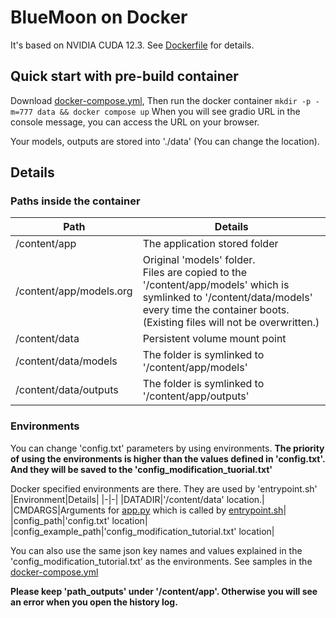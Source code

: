# BlueMoon on Docker

It's based on NVIDIA CUDA 12.3. See [Dockerfile](Dockerfile) for details.


## Quick start with pre-build container

Download [docker-compose.yml](docker-compose.yml), Then run the docker container `mkdir -p -m=777 data && docker compose up`
When you will see gradio URL in the console message, you can access the URL on your browser.

Your models, outputs are stored into './data' (You can change the location).

## Details

### Paths inside the container

|Path|Details|
|-|-|
|/content/app|The application stored folder|
|/content/app/models.org|Original 'models' folder.<br> Files are copied to the '/content/app/models' which is symlinked to '/content/data/models' every time the container boots. (Existing files will not be overwritten.) |
|/content/data|Persistent volume mount point|
|/content/data/models|The folder is symlinked to '/content/app/models'|
|/content/data/outputs|The folder is symlinked to '/content/app/outputs'|

### Environments

You can change 'config.txt' parameters by using environments.
**The priority of using the environments is higher than the values defined in 'config.txt'. And they will be saved to the 'config_modification_tuorial.txt'**

Docker specified environments are there. They are used by 'entrypoint.sh'
|Environment|Details|
|-|-|
|DATADIR|'/content/data' location.|
|CMDARGS|Arguments for [app.py](app.py) which is called by [entrypoint.sh](entrypoint.sh)|
|config_path|'config.txt' location|
|config_example_path|'config_modification_tutorial.txt' location|

You can also use the same json key names and values explained in the 'config_modification_tutorial.txt' as the environments.
See samples in the [docker-compose.yml](docker-compose.yml)

**Please keep 'path_outputs' under '/content/app'. Otherwise you will see an error when you open the history log.**
